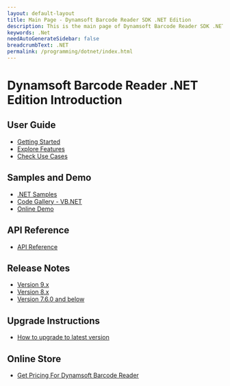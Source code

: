 ```yaml
---
layout: default-layout
title: Main Page - Dynamsoft Barcode Reader SDK .NET Edition
description: This is the main page of Dynamsoft Barcode Reader SDK .NET Edition.
keywords: .Net
needAutoGenerateSidebar: false
breadcrumbText: .NET
permalink: /programming/dotnet/index.html
---
```


# Dynamsoft Barcode Reader .NET Edition Introduction

## User Guide

- [Getting Started]({{site.dbr_dotnet}}user-guide.html)
- [Explore Features]({{site.dbr_dotnet}}user-guide/explore-features/index.html)
- [Check Use Cases]({{site.dbr_dotnet}}user-guide/use-cases/index.html)

## Samples and Demo

- <a href="https://github.com/Dynamsoft/barcode-reader-dotnet-samples" target="_blank">.NET Samples</a>
- <a href="https://www.dynamsoft.com/barcode-reader/resources/code-gallery/?tag=vb.net" target="_blank">Code Gallery - VB.NET</a>
- <a href="https://demo.dynamsoft.com/barcode-reader/" target="_blank">Online Demo</a>

## API Reference

- [API Reference]({{site.dbr_dotnet_api}}index.html)

## Release Notes

- [Version 9.x](release-notes/dotnet-9.md)
- [Version 8.x](release-notes/dotnet-8.md)
- [Version 7.6.0 and below](release-notes/dotnet-7.md)

## Upgrade Instructions

- [How to upgrade to latest version]({{site.dbr_dotnet}}upgrade-instruction.html)

## Online Store

- <a href="https://www.dynamsoft.com/store/dynamsoft-barcode-reader/#desktop" target="_blank">Get Pricing For Dynamsoft Barcode Reader</a>
